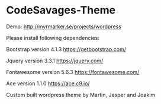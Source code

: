 # CodeSavages-Theme

Demo: http://myrmarker.se/projects/wordpress

Please install following dependencies:

Bootstrap version 4.1.3
https://getbootstrap.com/

Jquery version 3.3.1
https://jquery.com/

Fontawesome version 5.6.3
https://fontawesome.com/

Ace version 1.1.0
https://ace.c9.io/

Custom built wordpress theme by Martin, Jesper and Joakim
